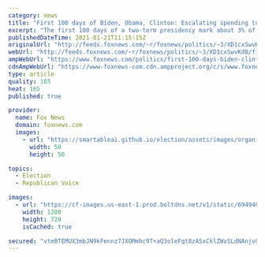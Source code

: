 ```yaml
---
category: news
title: "First 100 days of Biden, Obama, Clinton: Escalating spending to address economic challenge"
excerpt: "The first 100 days of a two-term presidency mark about 3% of the eight-year span, but since President Franklin Delano Roosevelt, this brief early window of opportunity has been used to judge a new commander in chief’s agenda."
publishedDateTime: 2021-01-21T11:15:15Z
originalUrl: "http://feeds.foxnews.com/~r/foxnews/politics/~3/XD1cxSwvKd8/first-100-days-biden-clinton-obama"
webUrl: "http://feeds.foxnews.com/~r/foxnews/politics/~3/XD1cxSwvKd8/first-100-days-biden-clinton-obama"
ampWebUrl: "https://www.foxnews.com/politics/first-100-days-biden-clinton-obama.amp"
cdnAmpWebUrl: "https://www-foxnews-com.cdn.ampproject.org/c/s/www.foxnews.com/politics/first-100-days-biden-clinton-obama.amp"
type: article
quality: 165
heat: 165
published: true

provider:
  name: Fox News
  domain: foxnews.com
  images:
    - url: "https://smartableai.github.io/election/assets/images/organizations/foxnews.com-50x50.jpg"
      width: 50
      height: 50

topics:
  - Election
  - Republican Voice

images:
  - url: "https://cf-images.us-east-1.prod.boltdns.net/v1/static/694940094001/8b73bb84-117b-4aef-abac-694d134af224/c072ecd3-b207-4d6d-81b1-e63d907ca983/1280x720/match/image.jpg"
    width: 1280
    height: 720
    isCached: true

secured: "vteBTEMUX3mbJN9kFennz7JXOMmhc9T+aQ3oleFqt8zASxCklZWxSLdNAnjv0lv8mtMoixZYycA94FmC6yldyS6TekD7VWWh9qwxBZDTLkXyNRj8Xpo0CZNgUy4GvnRusrDSDOtkDXl911/dsVGY2hkG4QEz27MUE9ZifiJcRYGXcuLAwA22bg5r5LlZdjVHDQQ9iDdDwFbcGIU1G+MbGAr2Qn05crMMAJmhPT/FrXosrShv+140Hw49niTloxyNLWBfF5n1Zc5Z0dKBLOOQ+czvl0UVfla371fvcsUV+6v5BWUYgp0GVNWrgBaDdGcqkyqibaFdTr85jmDlKo9UiF/OcoaqbQYIwi4up1XfBdk=;byiqEmWYhDoctAJi4bgwqQ=="
---
```


